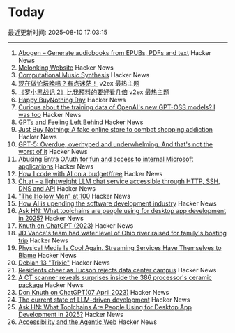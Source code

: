 # Today

最近更新时间: 2025-08-10 17:03:15

--- 
1. [Abogen – Generate audiobooks from EPUBs, PDFs and text](https://github.com/denizsafak/abogen) Hacker News
2. [Melonking Website](https://melonking.net/) Hacker News
3. [Computational Music Synthesis](https://cs.gmu.edu/~sean/book/synthesis/) Hacker News
4. [现在做论坛晚吗？有点迷茫！](https://www.v2ex.com/t/1151321) v2ex 最热主题
5. [《罗小黑战记 2》比我预料的要好看几倍](https://www.v2ex.com/t/1151315) v2ex 最热主题
6. [Happy BuyNothing Day](https://justbuynothing.com/) Hacker News
7. [Curious about the training data of OpenAI's new GPT-OSS models? I was too](https://twitter.com/jxmnop/status/1953899426075816164) Hacker News
8. [GPTs and Feeling Left Behind](https://whynothugo.nl/journal/2025/08/06/gpts-and-feeling-left-behind/) Hacker News
9. [Just Buy Nothing: A fake online store to combat shopping addiction](https://justbuynothing.com/) Hacker News
10. [GPT-5: Overdue, overhyped and underwhelming. And that's not the worst of it](https://garymarcus.substack.com/p/gpt-5-overdue-overhyped-and-underwhelming) Hacker News
11. [Abusing Entra OAuth for fun and access to internal Microsoft applications](https://research.eye.security/consent-and-compromise/) Hacker News
12. [How I code with AI on a budget/free](https://wuu73.org/blog/aiguide1.html) Hacker News
13. [Ch.at – a lightweight LLM chat service accessible through HTTP, SSH, DNS and API](https://ch.at/) Hacker News
14. ["The Hollow Men" at 100](https://prufrock.substack.com/p/the-the-hollow-men-at-100) Hacker News
15. [How AI is upending the software development industry](https://www.reuters.com/lifestyle/bootcamp-bust-how-ai-is-upending-software-development-industry-2025-08-09/) Hacker News
16. [Ask HN: What toolchains are people using for desktop app development in 2025?](https://news.ycombinator.com/item?id=44848058) Hacker News
17. [Knuth on ChatGPT (2023)](https://cs.stanford.edu/~knuth/chatGPT20.txt) Hacker News
18. [JD Vance's team had water level of Ohio river raised for family's boating trip](https://www.theguardian.com/us-news/2025/aug/06/jd-vance-ohio-lake-water-levels) Hacker News
19. [Physical Media Is Cool Again. Streaming Services Have Themselves to Blame](https://www.rollingstone.com/culture/culture-features/physical-media-collectors-trend-viral-streamers-1235387314/) Hacker News
20. [Debian 13 "Trixie"](https://www.debian.org/News/2025/20250809) Hacker News
21. [Residents cheer as Tucson rejects data center campus](https://www.datacenterdynamics.com/en/news/residents-cheer-as-tucson-rejects-amazons-massive-project-blue-data-center-campus-in-arizona/) Hacker News
22. [A CT scanner reveals surprises inside the 386 processor's ceramic package](https://www.righto.com/2025/08/intel-386-package-ct-scan.html) Hacker News
23. [Don Knuth on ChatGPT(07 April 2023)](https://cs.stanford.edu/~knuth/chatGPT20.txt) Hacker News
24. [The current state of LLM-driven development](http://blog.tolki.dev/posts/2025/08-07-llms/) Hacker News
25. [Ask HN: What Toolchains Are People Using for Desktop App Development in 2025?](https://news.ycombinator.com/item?id=44848058) Hacker News
26. [Accessibility and the Agentic Web](https://tetralogical.com/blog/2025/08/08/accessibility-and-the-agentic-web/) Hacker News
